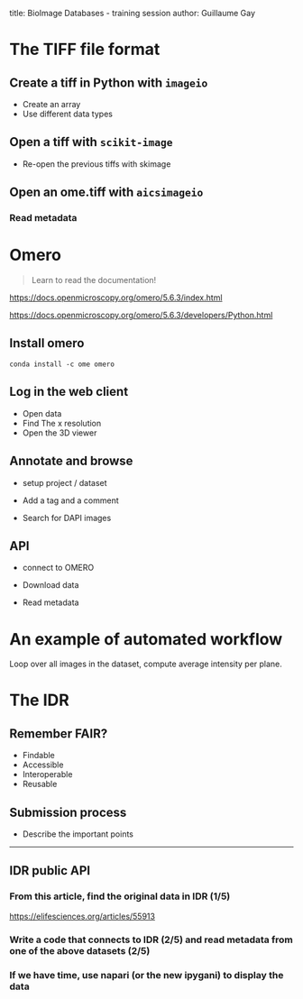 title: BioImage Databases - training session
author: Guillaume Gay



# The TIFF file format


## Create a tiff in Python with `imageio`

- Create an array
- Use different data types


## Open a tiff with `scikit-image`

- Re-open the previous tiffs with skimage


## Open an ome.tiff with `aicsimageio`


### Read metadata

# Omero

> Learn to read the documentation!

https://docs.openmicroscopy.org/omero/5.6.3/index.html

https://docs.openmicroscopy.org/omero/5.6.3/developers/Python.html

## Install omero

```
conda install -c ome omero
```


## Log in the web client

- Open data
- Find The x resolution
- Open the 3D viewer



## Annotate and browse

- setup project / dataset

- Add a tag and a comment

- Search for DAPI images



## API

- connect to OMERO

- Download data

- Read metadata



# An example of automated workflow

Loop over all images in the dataset, compute average intensity per plane.




# The IDR

## Remember FAIR?

- Findable
- Accessible
- Interoperable
- Reusable


## Submission process

- Describe the important points


-----------------------------



## IDR public API

### From this article, find the original data in IDR (1/5)

https://elifesciences.org/articles/55913


### Write a code that connects to IDR (2/5) and read metadata from one of the above datasets (2/5)

### If we have time, use napari (or the new ipygani) to display the data
